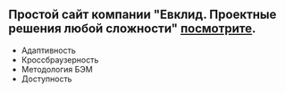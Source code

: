 ## Простой сайт компании "Евклид. Проектные решения любой сложности" [посмотрите]( https://gluzd90.github.io/Evklid/).
- Адаптивность
- Кроссбраузерность
- Методология БЭМ
- Доступность
  

